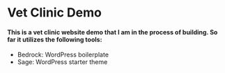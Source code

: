 # Vet Clinic Demo
#### This is a vet clinic website demo that I am in the process of building. So far it utilizes the following tools:
*  Bedrock: WordPress boilerplate
*  Sage: WordPress starter theme